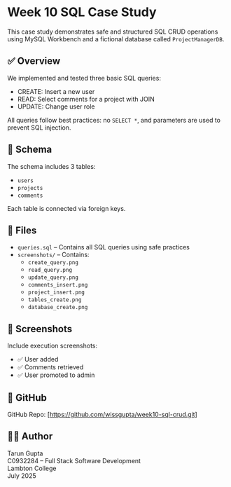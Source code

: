 # Week 10 SQL Case Study

This case study demonstrates safe and structured SQL CRUD operations using MySQL Workbench and a fictional database called `ProjectManagerDB`.

## ✅ Overview

We implemented and tested three basic SQL queries:
- CREATE: Insert a new user
- READ: Select comments for a project with JOIN
- UPDATE: Change user role

All queries follow best practices: no `SELECT *`, and parameters are used to prevent SQL injection.

## 🧱 Schema

The schema includes 3 tables:
- `users`
- `projects`
- `comments`

Each table is connected via foreign keys.

## 📁 Files

- `queries.sql` – Contains all SQL queries using safe practices
- `screenshots/` – Contains:
  - `create_query.png`
  - `read_query.png`
  - `update_query.png`
  - `comments_insert.png`
  - `project_insert.png`
  - `tables_create.png`
  - `database_create.png`

## 📸 Screenshots

Include execution screenshots:
- ✅ User added
- ✅ Comments retrieved
- ✅ User promoted to admin

## 🔗 GitHub

GitHub Repo: [https://github.com/wissgupta/week10-sql-crud.git]

## 👨‍💻 Author

Tarun Gupta  
C0932284 – Full Stack Software Development  
Lambton College  
July 2025
